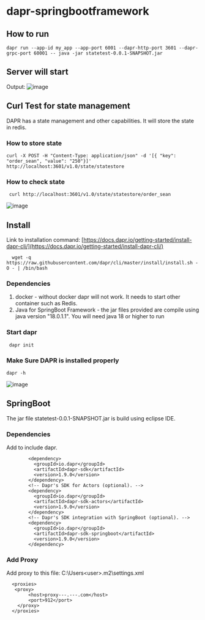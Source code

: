 ﻿# dapr-springbootframework



## How to run
```
dapr run --app-id my_app --app-port 6001 --dapr-http-port 3601 --dapr-grpc-port 60001 -- java -jar statetest-0.0.1-SNAPSHOT.jar
```
## Server will start
Output:
![image](https://github.com/tongsean9807/springboot/assets/105337968/d7adb2e7-917a-420f-9bb0-a7d3c205b873)

## Curl Test for state management
DAPR has a state management and other capabilities. It will store the state in redis.

### How to store state
```
curl -X POST -H "Content-Type: application/json" -d '[{ "key": "order_sean", "value": "250"}]' http://localhost:3601/v1.0/state/statestore
```
### How to check state
```
 curl http://localhost:3601/v1.0/state/statestore/order_sean
```
![image](https://github.com/tongsean9807/springboot/assets/105337968/e5e8ea19-a6fd-4b08-9a84-87a72fed4837)


## Install
Link to installation command:
[https://docs.dapr.io/getting-started/install-dapr-cli/](https://docs.dapr.io/getting-started/install-dapr-cli/)
```
  wget -q https://raw.githubusercontent.com/dapr/cli/master/install/install.sh -O - | /bin/bash
```

### Dependencies
  1. docker - without docker dapr will not work. It needs to start other container such as Redis. 
  2. Java for SpringBoot Framework - the jar files provided are compile using java version "18.0.1.1". You will need java 18 or higher to run

### Start dapr
```
 dapr init
```
### Make Sure DAPR is installed properly
```
dapr -h
```
![image](https://github.com/intel-sandbox/dapr-springbootframework/assets/105337968/ae93dd99-7478-438f-904e-a7f24c9a0bd0)


## SpringBoot
The jar file statetest-0.0.1-SNAPSHOT.jar is build using eclipse IDE.
### Dependencies
Add to include dapr.
```
	    <dependency>
	      <groupId>io.dapr</groupId>
	      <artifactId>dapr-sdk</artifactId>
	      <version>1.9.0</version>
	    </dependency>
	    <!-- Dapr's SDK for Actors (optional). -->
	    <dependency>
	      <groupId>io.dapr</groupId>
	      <artifactId>dapr-sdk-actors</artifactId>
	      <version>1.9.0</version>
	    </dependency>
	    <!-- Dapr's SDK integration with SpringBoot (optional). -->
	    <dependency>
	      <groupId>io.dapr</groupId>
	      <artifactId>dapr-sdk-springboot</artifactId>
	      <version>1.9.0</version>
	    </dependency>
```
### Add Proxy
Add proxy to this file:
C:\Users\<user>\.m2\settings.xml
```
  <proxies>
   <proxy>
        <host>proxy---.---.com</host>
        <port>912</port>
    </proxy>
  </proxies>
```




